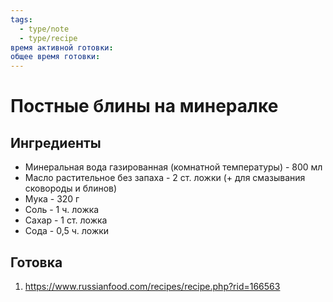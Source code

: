 ```yaml
---
tags:
  - type/note
  - type/recipe
время активной готовки: 
общее время готовки:
---
```

# Постные блины на минералке

## Ингредиенты

- Минеральная вода газированная (комнатной температуры) - 800 мл
- Масло растительное без запаха - 2 ст. ложки (+ для смазывания сковороды и блинов)
- Мука - 320 г
- Соль - 1 ч. ложка
- Сахар - 1 ст. ложка
- Сода - 0,5 ч. ложки

## Готовка

1. https://www.russianfood.com/recipes/recipe.php?rid=166563
